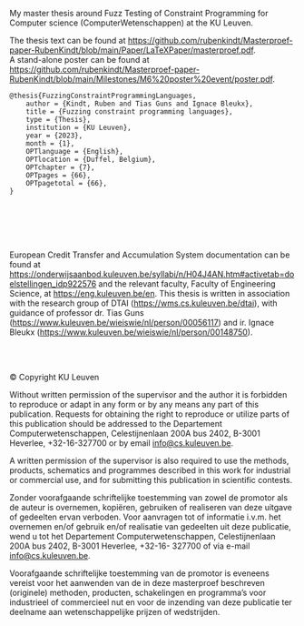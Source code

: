 My master thesis around Fuzz Testing of Constraint Programming for Computer science (ComputerWetenschappen) at the KU Leuven.

The thesis text can be found at https://github.com/rubenkindt/Masterproef-paper-RubenKindt/blob/main/Paper/LaTeXPaper/masterproef.pdf. <br>
A stand-alone poster can be found at https://github.com/rubenkindt/Masterproef-paper-RubenKindt/blob/main/Milestones/M6%20poster%20event/poster.pdf.

```
@thesis{FuzzingConstraintProgrammingLanguages,
	author = {Kindt, Ruben and Tias Guns and Ignace Bleukx},
	title = {Fuzzing constraint programming languages},
	type = {Thesis},
	institution = {KU Leuven},
	year = {2023},
	month = {1},
	OPTlanguage = {English},
	OPTlocation = {Duffel, Belgium},
	OPTchapter = {7},
	OPTpages = {66},
	OPTpagetotal = {66},
}
```

<br/><br/>
<br/><br/>

European Credit Transfer and Accumulation System documentation can be found at https://onderwijsaanbod.kuleuven.be/syllabi/n/H04J4AN.htm#activetab=doelstellingen_idp922576 and the relevant faculty, Faculty of Engineering Science, at https://eng.kuleuven.be/en.
This thesis is written in association with the research group of DTAI (https://wms.cs.kuleuven.be/dtai), with guidance of professor dr. Tias Guns (https://www.kuleuven.be/wieiswie/nl/person/00056117) and ir. Ignace Bleukx (https://www.kuleuven.be/wieiswie/nl/person/00148750).


<br/><br/>


© Copyright KU Leuven

Without written permission of the supervisor and the author it is forbidden to
reproduce or adapt in any form or by any means any part of this publication.
Requests for obtaining the right to reproduce or utilize parts of this publication
should be addressed to the Departement Computerwetenschappen, Celestijnenlaan
200A bus 2402, B-3001 Heverlee, +32-16-327700 or by email info@cs.kuleuven.be.

A written permission of the supervisor is also required to use the methods, products,
schematics and programmes described in this work for industrial or commercial use,
and for submitting this publication in scientific contests.

Zonder voorafgaande schriftelijke toestemming van zowel de promotor als de auteur
is overnemen, kopiëren, gebruiken of realiseren van deze uitgave of gedeelten ervan
verboden. Voor aanvragen tot of informatie i.v.m. het overnemen en/of gebruik
en/of realisatie van gedeelten uit deze publicatie, wend u tot het Departement
Computerwetenschappen, Celestijnenlaan 200A bus 2402, B-3001 Heverlee, +32-16-
327700 of via e-mail info@cs.kuleuven.be.

Voorafgaande schriftelijke toestemming van de promotor is eveneens vereist voor het
aanwenden van de in deze masterproef beschreven (originele) methoden, producten,
schakelingen en programma’s voor industrieel of commercieel nut en voor de inzending
van deze publicatie ter deelname aan wetenschappelijke prijzen of wedstrijden.
